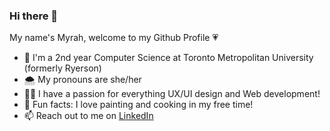 ### Hi there 👋

My name's Myrah, welcome to my Github Profile 💗

- 🌱 I'm a 2nd year Computer Science at Toronto Metropolitan University (formerly Ryerson)
- 🌨 My pronouns are she/her
- 👩‍💻 I have a passion for everything UX/UI design and Web development!
- 🌷 Fun facts: I love painting and cooking in my free time!
- 📫 Reach out to me on [LinkedIn](https://www.linkedin.com/in/myrah-mohammed-68014b166/)

<!--
**myrahm/myrahm** is a ✨ _special_ ✨ repository because its `README.md` (this file) appears on your GitHub profile.

Here are some ideas to get you started:

- 🔭 I’m currently working on ...
- 🌱 I’m currently learning ...
- 👯 I’m looking to collaborate on ...
- 🤔 I’m looking for help with ...
- 💬 Ask me about ...
- 📫 How to reach me: ...
- 😄 Pronouns: ...
- ⚡ Fun fact: ...
-->
